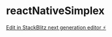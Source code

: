 # reactNativeSimplex

[Edit in StackBlitz next generation editor ⚡️](https://stackblitz.com/~/github.com/hjay3/reactNativeSimplex)